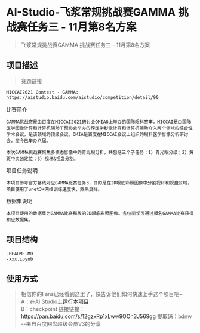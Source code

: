 # AI-Studio-飞浆常规挑战赛GAMMA 挑战赛任务三 - 11月第8名方案
> 飞浆常规挑战赛GAMMA 挑战赛任务三 - 11月第8名方案

## 项目描述
> 赛题链接

	MICCAI2021 Contest - GAMMA: https://aistudio.baidu.com/aistudio/competition/detail/90

比赛简介

	GAMMA挑战赛是由百度在MICCAI2021研讨会OMIA8上举办的国际眼科赛事。MICCAI是由国际医学图像计算和计算机辅助干预协会举办的跨医学影像计算和计算机辅助介入两个领域的综合性学术会议，是该领域的顶级会议。OMIA是百度在MICCAI会议上组织的眼科医学影像分析研讨会，至今已举办八届。
    
	本次GAMMA挑战赛聚焦多模态影像中的青光眼分析，共包括三个子任务：1）青光眼分级；2）黄斑中央凹定位；3）视杯&视盘分割。
    
项目任务说明

	本项目参考官方基线对应GAMMA比赛任务3，目的是在2D眼底彩照图像中分割视杯和视盘区域，项目使用了unet3+网络训练速度快，效果良好。

数据集说明

	本项目使用的数据集为GAMMA比赛释放的2D眼底彩照图像。各位同学可通过报名GAMMA比赛获得相应数据集。

## 项目结构
```
-README.MD
-xxx.ipynb
```
## 使用方式
> 相信你的Fans已经看到这里了，快告诉他们如何快速上手这个项目吧~  
A：在AI Studio上[运行本项目](https://aistudio.baidu.com/aistudio/usercenter)  
B：checkpoint 
链接链接：https://pan.baidu.com/s/12gzxRp1xLww9OOh3J569gg 
提取码：bdnw 
--来自百度网盘超级会员V3的分享
